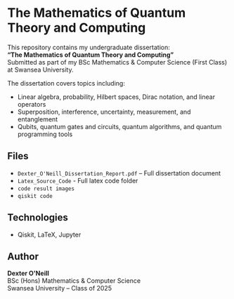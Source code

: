 # The Mathematics of Quantum Theory and Computing

This repository contains my undergraduate dissertation:  
**“The Mathematics of Quantum Theory and Computing”**  
Submitted as part of my BSc Mathematics & Computer Science (First Class) at Swansea University.

The dissertation covers topics including:
- Linear algebra, probability, Hilbert spaces, Dirac notation, and linear operators  
- Superposition, interference, uncertainty, measurement, and entanglement  
- Qubits, quantum gates and circuits, quantum algorithms, and quantum programming tools


## Files
- `Dexter_O'Neill_Dissertation_Report.pdf` – Full dissertation document
- `Latex_Source_Code` - Full latex code folder
- `code result images`
- `qiskit code`

## Technologies
- Qiskit, LaTeX, Jupyter

## Author
**Dexter O'Neill**  
BSc (Hons) Mathematics & Computer Science  
Swansea University – Class of 2025
